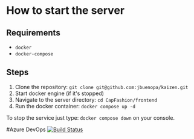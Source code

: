 # How to start the server

## Requirements

- ```docker```
- ```docker-compose```

## Steps

1. Clone the repository: ```git clone git@github.com:jbuenopa/kaizen.git```
2. Start docker engine (if it's stopped)
3. Navigate to the server directory: ```cd CapFashion/frontend```
4. Run the docker container: ```docker compose up -d```

To stop the service just type: ```docker compose down``` on your console.


#Azure DevOps
[![Build Status](https://dev.azure.com/miguiorotor/Agile%20Project/_apis/build/status%2Fdevsecops-jenkins-deploy-fastapi.git?branchName=main)](https://dev.azure.com/miguiorotor/Agile%20Project/_build/latest?definitionId=1&branchName=main)
